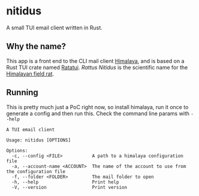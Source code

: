 # nitidus

A small TUI email client written in Rust.

## Why the name?

This app is a front end to the CLI mail client [Himalaya], and is based on a Rust TUI crate named
[Ratatui]. *Rattus Nitidus* is the scientific name for the [Himalayan field rat].

[Himalaya]: https://pimalaya.org/himalaya/
[Ratatui]: https://crates.io/crates/ratatui
[Himalayan field rat]: https://en.wikipedia.org/wiki/Himalayan_field_rat

## Running

This is pretty much just a PoC right now, so install himalaya, run it once to generate a config and
then run this. Check the command line params with `--help`

```text
A TUI email client

Usage: nitidus [OPTIONS]

Options:
  -c, --config <FILE>           A path to a himalaya configuration file
  -a, --account-name <ACCOUNT>  The name of the account to use from the configuration file
  -f, --folder <FOLDER>         The mail folder to open
  -h, --help                    Print help
  -V, --version                 Print version
```

